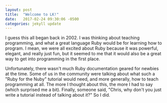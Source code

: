 ```yaml
---
layout: post
title:  "Welcome to LK!"
date:   2017-02-24 09:30:06 -0500
categories: jekyll update
---
```

I guess this all began back in 2002. I was thinking about teaching programming, and what a great language Ruby would be for learning how to program. I mean, we were all excited about Ruby because it was powerful, elegant, and really just fun, but it seemed to me that it would also be a great way to get into programming in the first place.

Unfortunately, there wasn't much Ruby documentation geared for newbies at the time. Some of us in the community were talking about what such a "Ruby for the Nuby" tutorial would need, and more generally, how to teach programming at all. The more I thought about this, the more I had to say (which surprised me a bit). Finally, someone said, "Chris, why don't you just write a tutorial instead of talking about it?" So I did.



